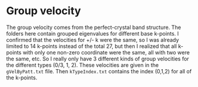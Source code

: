 # Group velocity

The group velocity comes from the perfect-crystal band structure. The folders here contain grouped eigenvalues for different base k-points. I confirmed that the velocities for +/- k were the same, so I was already limited to 14 k-points instead of the total 27, but then I realized that all k-points with only one non-zero coordinate were the same, all with two were the same, etc. So I really only have 3 different kinds of group velocities for the different types (0/3, 1, 2). These velocities are given in the `gVelByPatt.txt` file. Then `kTypeIndex.txt` contains the index (0,1,2) for all of the k-points.
